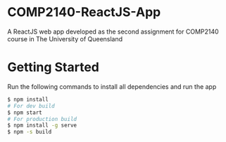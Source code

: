 # COMP2140-ReactJS-App
A ReactJS web app developed as the second assignment for COMP2140 course in The University of Queensland

# Getting Started

Run the following commands to install all dependencies and run the app

```bash
$ npm install
# For dev build
$ npm start
# For production build
$ npm install -g serve
$ npm -s build
```